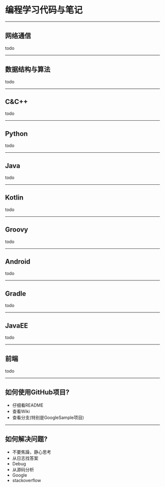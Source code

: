 # 编程学习代码与笔记

---
## 网络通信

todo

---
## 数据结构与算法

todo

---
## C&C++

todo

---
## Python

todo

---
## Java

todo

---
## Kotlin

todo

---
## Groovy

todo

---
## Android

todo


---
## Gradle

todo

---
## JavaEE

todo

---
## 前端

todo

---
## 如何使用GitHub项目?

- 仔细看README
- 查看Wiki
- 查看分支(特别是GoogleSample项目)

---
## 如何解决问题?

- 不要焦躁，静心思考
- 从日志找答案
- Debug
- 从源码分析
- Google
- stackoverflow
